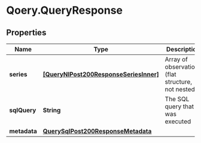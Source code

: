 # Qoery.QueryResponse

## Properties

Name | Type | Description | Notes
------------ | ------------- | ------------- | -------------
**series** | [**[QueryNlPost200ResponseSeriesInner]**](QueryNlPost200ResponseSeriesInner.md) | Array of observations (flat structure, not nested) | 
**sqlQuery** | **String** | The SQL query that was executed | [optional] 
**metadata** | [**QuerySqlPost200ResponseMetadata**](QuerySqlPost200ResponseMetadata.md) |  | [optional] 


